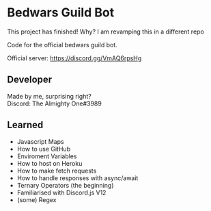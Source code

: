 # Bedwars Guild Bot

This project has finished!
Why? I am revamping this in a different repo

Code for the official bedwars guild bot. 

Official server: https://discord.gg/VmAQ6rpsHg

## Developer
Made by me, surprising right? \
Discord: The Almighty One#3989

## Learned
 - Javascript Maps
 - How to use GitHub
 - Enviroment Variables
 - How to host on Heroku
 - How to make fetch requests 
 - How to handle responses with async/await
 - Ternary Operators (the beginning)
 - Familiarised with Discord.js V12
 - (some) Regex
